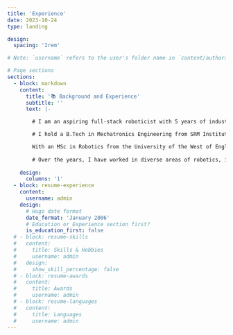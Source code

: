 ```yaml
---
title: 'Experience'
date: 2023-10-24
type: landing

design:
  spacing: '2rem'

# Note: `username` refers to the user's folder name in `content/authors/`

# Page sections
sections:
  - block: markdown
    content:
      title: '📚 Background and Experience'
      subtitle: ''
      text: |-

        # I am an aspiring full-stack roboticist with 5 years of industry work experience. Since my undergraduate studies, I have been exploring the world of robotics.

        # I hold a B.Tech in Mechatronics Engineering from SRM Institute of Science and Technology, Tamil Nadu, India, and an MSc by Research (MRes) in Robotics from the University of the West of England, Bristol, UK. During my undergraduate studies, I also spent a semester abroad as a visiting research student at Tokai University, Japan.

        With an MSc in Robotics from the University of the West of England Bristol, UK and a B.Tech in Mechatronics Engineering from SRM Institute of Science and Technology, India complemented by a semester of collaborative research at Tokai University in Japan, I bring a rigorous interdisciplinary skill set, hands-on innovation experience, and a proven track record of thriving in diverse international research settings.
        
        # Over the years, I have worked in diverse areas of robotics, including aerial robotics, marine robotics, bio-inspired robotics, and human-robot interaction. Recently, my focus has shifted more towards motion planning and control for robotic manipulation.
        
    design:
      columns: '1'
  - block: resume-experience
    content:
      username: admin
    design:
      # Hugo date format
      date_format: 'January 2006'
      # Education or Experience section first?
      is_education_first: false
  # - block: resume-skills
  #   content:
  #     title: Skills & Hobbies
  #     username: admin
  #   design:
  #     show_skill_percentage: false
  # - block: resume-awards
  #   content:
  #     title: Awards
  #     username: admin
  # - block: resume-languages
  #   content:
  #     title: Languages
  #     username: admin
---
```

